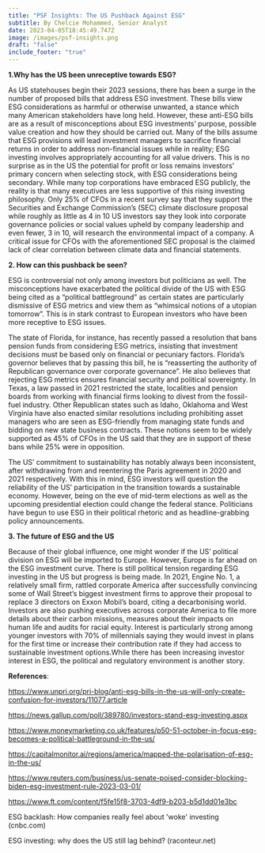 ```yaml
---
title: "PSF Insights: The US Pushback Against ESG"
subtitle: By Chelcie Mohammed, Senior Analyst
date: 2023-04-05T18:45:49.747Z
image: /images/psf-insights.png
draft: "false"
include_footer: "true"
---
```

**1.Why has the US been unreceptive towards ESG?** 

As US statehouses begin their 2023 sessions, there has been a surge in the number of proposed bills that address ESG investment. These bills view ESG considerations as harmful or otherwise unwanted, a stance which many American stakeholders have long held. However, these anti-ESG bills are as a result of misconceptions about ESG investments’ purpose, possible value creation and how they should be carried out. Many of the bills assume that ESG provisions will lead investment managers to sacrifice financial returns in order to address non-financial issues while in reality; ESG investing involves appropriately accounting for all value drivers. This is no surprise as in the US the potential for profit or loss remains investors’ primary concern when selecting stock, with ESG considerations being secondary. While many top corporations have embraced ESG publicly, the reality is that many executives are less supportive of this rising investing philosophy. Only 25% of CFOs in a recent survey say that they support the Securities and Exchange Commission’s (SEC) climate disclosure proposal while roughly as little as 4 in 10 US investors say they look into corporate governance policies or social values upheld by company leadership and even fewer, 3 in 10, will research the environmental impact of a company. A critical issue for CFOs with the aforementioned SEC proposal is the claimed lack of clear correlation between climate data and financial statements.

**2. How can this pushback be seen?** 

ESG is controversial not only among investors but politicians as well. The misconceptions have exacerbated the political divide of the US with ESG being cited as a “political battleground” as certain states are particularly dismissive of ESG metrics and view them as “whimsical notions of a utopian tomorrow”. This is in stark contrast to European investors who have been more receptive to ESG issues. 

The state of Florida, for instance, has recently passed a resolution that bans pension funds from considering ESG metrics, insisting that investment decisions must be based only on financial or pecuniary factors. Florida’s governor believes that by passing this bill, he is “reasserting the authority of Republican governance over corporate governance”. He also believes that rejecting ESG metrics ensures financial security and political sovereignty. In Texas, a law passed in 2021 restricted the state, localities and pension boards from working with financial firms looking to divest from the fossil-fuel industry. Other Republican states such as Idaho, Oklahoma and West Virginia have also enacted similar resolutions including prohibiting asset managers who are seen as ESG-friendly from managing state funds and bidding on new state business contracts. These notions seem to be widely supported as 45% of CFOs in the US said that they are in support of these bans while 25% were in opposition. 

The US’ commitment to sustainability has notably always been inconsistent, after withdrawing from and reentering the Paris agreement in 2020 and 2021 respectively. With this in mind, ESG investors will question the reliability of the US’ participation in the transition towards a sustainable economy. However, being on the eve of mid-term elections as well as the upcoming presidential election could change the federal stance. Politicians have begun to use ESG in their political rhetoric and as headline-grabbing policy announcements.

**3. The future of ESG and the US** 

Because of their global influence, one might wonder if the US’ political division on ESG will be imported to Europe. However, Europe is far ahead on the ESG investment curve. There is still political tension regarding ESG investing in the US but progress is being made. In 2021, Engine No. 1, a relatively small firm, rattled corporate America after successfully convincing some of Wall Street’s biggest investment firms to approve their proposal to replace 3 directors on Exxon Mobil’s board, citing a decarbonising world. Investors are also pushing executives across corporate America to file more details about their carbon missions, measures about their impacts on human life and audits for racial equity. Interest is particularly strong among younger investors with 70% of millennials saying they would invest in plans for the first time or increase their contribution rate if they had access to sustainable investment options.While there has been increasing investor interest in ESG, the political and regulatory environment is another story.

**References**: 

https://www.unpri.org/pri-blog/anti-esg-bills-in-the-us-will-only-create-confusion-for-investors/11077.article 

https://news.gallup.com/poll/389780/investors-stand-esg-investing.aspx 

https://www.moneymarketing.co.uk/features/p50-51-october-in-focus-esg-becomes-a-political-battleground-in-the-us/ 

https://capitalmonitor.ai/regions/america/mapped-the-polarisation-of-esg-in-the-us/ 

https://www.reuters.com/business/us-senate-poised-consider-blocking-biden-esg-investment-rule-2023-03-01/ 

https://www.ft.com/content/f5fe15f8-3703-4df9-b203-b5d1dd01e3bc 

ESG backlash: How companies really feel about 'woke' investing (cnbc.com) 

ESG investing: why does the US still lag behind? (raconteur.net)